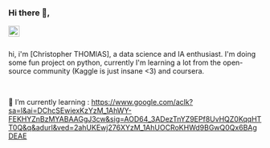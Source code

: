 ### Hi there 👋,

<a href="https://www.linkedin.com/in/christopher-thomias/">
  <img align="left" alt="Christopher's LinkedIN" width="22px" src="https://raw.githubusercontent.com/peterthehan/peterthehan/master/assets/linkedin.svg" />
</a>

<br />
<br />

hi, i'm [Christopher THOMIAS], a data science and IA enthusiast. I'm doing some fun project on python, currently I'm learning a lot from the open-source community (Kaggle is just insane <3) and coursera. 

<br />

 🌱 I’m currently learning :
 https://www.google.com/aclk?sa=l&ai=DChcSEwiexKzYzM_1AhWY-FEKHYZnBzMYABAAGgJ3cw&sig=AOD64_3ADezTnYZ9EPf8UvHQZ0KqqHTT0Q&q&adurl&ved=2ahUKEwj276XYzM_1AhUOCRoKHWd9BGwQ0Qx6BAgDEAE

<!--
**thomiaschristopher/ThomiasChristopher** is a ✨ _special_ ✨ repository because its `README.md` (this file) appears on your GitHub profile.

Here are some ideas to get you started:

- 🔭 I’m currently working on ...
- 🌱 I’m currently learning ...
- 👯 I’m looking to collaborate on ...
- 🤔 I’m looking for help with ...
- 💬 Ask me about ...
- 📫 How to reach me: ...
- 😄 Pronouns: ...
- ⚡ Fun fact: ...
-->
